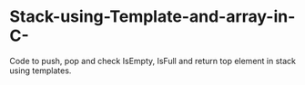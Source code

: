 # Stack-using-Template-and-array-in-C-
Code to push, pop and check IsEmpty, IsFull and return top element in stack using templates.
